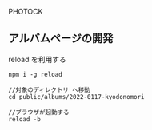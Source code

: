 PHOTOCK

## アルバムページの開発

reload を利用する

```
npm i -g reload

//対象のディレクトリ へ移動
cd public/albums/2022-0117-kyodonomori

//ブラウザが起動する
reload -b
```



